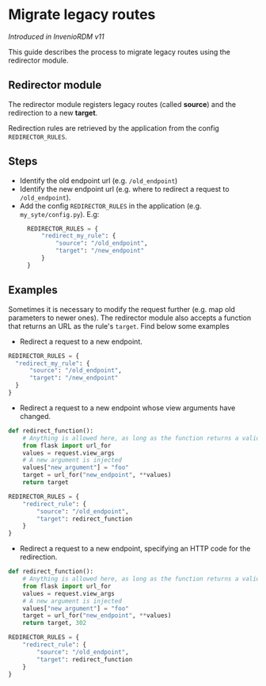 # Migrate legacy routes

*Introduced in InvenioRDM v11*

This guide describes the process to migrate legacy routes using the redirector module.

## Redirector module

The redirector module registers legacy routes (called **source**) and the redirection to a new **target**.

Redirection rules are retrieved by the application from the config `REDIRECTOR_RULES`.

## Steps

- Identify the old endpoint url (e.g. `/old_endpoint`)
- Identify the new endpoint url (e.g. where to redirect a request to `/old_endpoint`).
- Add the config `REDIRECTOR_RULES` in the application (e.g. `my_syte/config.py`). E.g:
  ```python
    REDIRECTOR_RULES = {
        "redirect_my_rule": {
            "source": "/old_endpoint",
            "target": "/new_endpoint"
        }
    }
  ```

## Examples

Sometimes it is necessary to modify the request further (e.g. map old parameters to newer ones). The redirector module also accepts a function that returns an URL as the rule's `target`.
Find below some examples

- Redirect a request to a new endpoint.

```python
REDIRECTOR_RULES = {
  "redirect_my_rule": {
      "source": "/old_endpoint",
      "target": "/new_endpoint"
  }
}
```

- Redirect a request to a new endpoint whose view arguments have changed.

```python
def redirect_function():
    # Anything is allowed here, as long as the function returns a valid url.
    from flask import url_for
    values = request.view_args
    # A new argument is injected
    values["new_argument"] = "foo"
    target = url_for("new_endpoint", **values)
    return target

REDIRECTOR_RULES = {
    "redirect_rule": {
        "source": "/old_endpoint",
        "target": redirect_function
    }
}
```

- Redirect a request to a new endpoint, specifying an HTTP code for the redirection.

```python
def redirect_function():
    # Anything is allowed here, as long as the function returns a valid url.
    from flask import url_for
    values = request.view_args
    # A new argument is injected
    values["new_argument"] = "foo"
    target = url_for("new_endpoint", **values)
    return target, 302

REDIRECTOR_RULES = {
    "redirect_rule": {
        "source": "/old_endpoint",
        "target": redirect_function
    }
}
```
